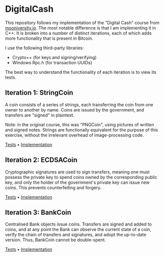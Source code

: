 # DigitalCash
This repository follows my implementation of the "Digital Cash" course from [mooniversity.io](https://mooniversity.io/).
The most notable difference is that I am implementing it in C++.
It is broken into a number of distinct iterations, each of which adds more functionality that is present in Bitcoin.

I use the following third-party libraries:
- Crypto++ (for keys and signing/verifying)
- Windows Rpc.h (for transaction UUIDs)

The best way to understand the functionality of each iteration is to view its tests.


## Iteration 1: StringCoin
A coin consists of a series of strings, each transferring the coin from one owner to another by name.
Coins are issued by the government, and transfers are "signed" in plaintext.

Note: in the original course, this was "PNGCoin", using pictures of written and signed notes.
Strings are functionally equivalent for the purpose of this exercise, without the irrelevant overhead of image-processing code.

[Tests](https://github.com/timgurto/DigitalCash/tree/19e9787768fc03afefb7a7a13969b451993ec6c7/DigitalCash/DigitalCash/main.cpp)
•
[Implementation](https://github.com/timgurto/DigitalCash/tree/19e9787768fc03afefb7a7a13969b451993ec6c7/DigitalCash/DigitalCash)


## Iteration 2: ECDSACoin
Cryptographic signatures are used to sign transfers, meaning one must possess the private key to spend coins owned by the corresponding public key,
and only the holder of the government's private key can issue new coins.
This prevents counterfeiting and forgery.

[Tests](https://github.com/timgurto/DigitalCash/tree/375f938aafc3558bb5a08ad37764d27491504d0b/DigitalCash/DigitalCash/main.cpp)
•
[Implementation](https://github.com/timgurto/DigitalCash/tree/375f938aafc3558bb5a08ad37764d27491504d0b/DigitalCash/DigitalCash)


## Iteration 3: BankCoin
Centralised Bank objects issue coins.
Transfers are signed and added to coins, and at any point the Bank can
observe the current state of a coin, verify the chain of transfers and signatures, and adopt the up-to-date version.
Thus, BankCoin cannot be double-spent.

[Tests](https://github.com/timgurto/DigitalCash/tree/eda74a89e9d2eadf5ff9ddeb1e3556abe103e970/DigitalCash/DigitalCash/main.cpp)
•
[Implementation](https://github.com/timgurto/DigitalCash/tree/eda74a89e9d2eadf5ff9ddeb1e3556abe103e970/DigitalCash/DigitalCash)


